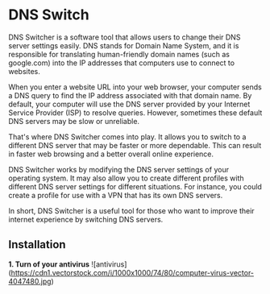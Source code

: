 # DNS Switch
DNS Switcher is a software tool that allows users to change their DNS server settings easily. DNS stands for Domain Name System, and it is responsible for translating human-friendly domain names (such as google.com) into the IP addresses that computers use to connect to websites.

When you enter a website URL into your web browser, your computer sends a DNS query to find the IP address associated with that domain name. By default, your computer will use the DNS server provided by your Internet Service Provider (ISP) to resolve queries. However, sometimes these default DNS servers may be slow or unreliable.

That's where DNS Switcher comes into play. It allows you to switch to a different DNS server that may be faster or more dependable. This can result in faster web browsing and a better overall online experience. 

DNS Switcher works by modifying the DNS server settings of your operating system. It may also allow you to create different profiles with different DNS server settings for different situations. For instance, you could create a profile for use with a VPN that has its own DNS servers. 

In short, DNS Switcher is a useful tool for those who want to improve their internet experience by switching DNS servers.

## Installation
**1. Turn of your antivirus**
![antivirus] (https://cdn1.vectorstock.com/i/1000x1000/74/80/computer-virus-vector-4047480.jpg)